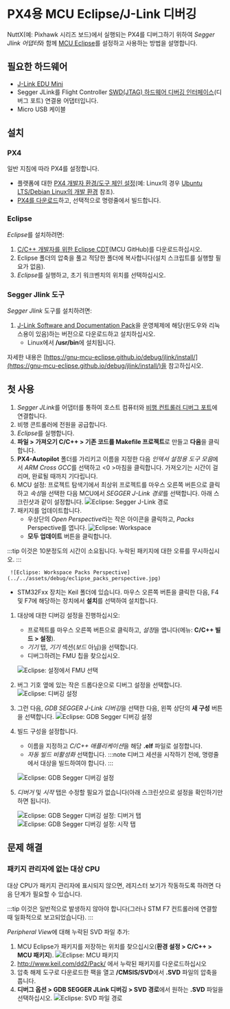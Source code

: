 # PX4용 MCU Eclipse/J-Link 디버깅

NuttX(예: Pixhawk 시리즈 보드)에서 실행되는 PX4를 디버그하기 위하여 *Segger Jlink 어댑터*와 함께 [MCU Eclipse](https://gnu-mcu-eclipse.github.io/)를 설정하고 사용하는 방법을 설명합니다.


## 필요한 하드웨어

- [J-Link EDU Mini](https://www.segger.com/products/debug-probes/j-link/models/j-link-edu-mini/)
- Segger JLink를 Flight Controller [SWD(JTAG) 하드웨어 디버깅 인터페이스](../debug/swd_debug.md)(디버그 포트) 연결용 어댑터입니다.
- Micro USB 케이블

## 설치

### PX4

일반 지침에 따라 PX4를 설정합니다.
- 플랫폼에 대한 [PX4 개발자 환경/도구 체인 설정](../dev_setup/dev_env.md)(예: Linux의 경우 [Ubuntu LTS/Debian Linux의 개발 환경](../dev_setup/dev_env_linux_ubuntu.md) 참조).
- [PX4를 다운로드](../dev_setup/building_px4.md)하고, 선택적으로 명령줄에서 빌드합니다.

### Eclipse

*Eclipse*를 설치하려면:
1. [C/C++ 개발자를 위한 Eclipse CDT](https://github.com/gnu-mcu-eclipse/org.eclipse.epp.packages/releases/)(MCU GitHub)를 다운로드하십시오.
1. Eclipse 폴더의 압축을 풀고 적당한 폴더에 복사합니다(설치 스크립트를 실행할 필요가 없음).
1. *Eclipse*를 실행하고, 초기 워크벤치의 위치를 선택하십시오.

### Segger Jlink 도구

*Segger Jlink* 도구를 설치하려면:
1. [J-Link Software and Documentation Pack](https://www.segger.com/downloads/jlink/#J-LinkSoftwareAndDocumentationPack)을 운영체제에 해당(윈도우와 리눅스용이 있음)하는 버전으로 다운로드하고 설치하십시오.
   - Linux에서 **/usr/bin**에 설치됩니다.

자세한 내용은 [https://gnu-mcu-eclipse.github.io/debug/jlink/install/](https://gnu-mcu-eclipse.github.io/debug/jlink/install/)을 참고하십시오.

## 첫 사용

1. *Segger JLink*를 어댑터를 통하여 호스트 컴퓨터와 [비행 컨트롤러 디버그 포트](../debug/swd_debug.md)에 연결합니다.
1. 비행 콘트롤러에 전원을 공급합니다.
1. *Eclipse*를 실행합니다.
1. **파일 > 가져오기 C/C++ > 기존 코드를 Makefile 프로젝트**로 만들고 **다음**을 클릭합니다.
1. **PX4-Autopilot** 폴더를 가리키고 이름을 지정한 다음 *인덱서 설정용 도구 모음*에서 *ARM Cross GCC*를 선택하고 <0 >마침</strong>을 클릭합니다. 가져오기는 시간이 걸리며, 완료될 때까지 기다립니다.
1. MCU 설정: 프로젝트 탐색기에서 최상위 프로젝트를 마우스 오른쪽 버튼으로 클릭하고 *속성*을 선택한 다음 MCU에서 *SEGGER J-Link 경로*를 선택합니다. 아래 스크린샷과 같이 설정합니다. ![Eclipse: Segger J-Link 경로](../../assets/debug/eclipse_segger_jlink_path.png)
1. 패키지를 업데이트합니다.
   - 우상단의 *Open Perspective*라는 작은 아이콘을 클릭하고, *Packs* Perspective를 엽니다. ![Eclipse: Workspace](../../assets/debug/eclipse_workspace_perspective.png)
   - **모두 업데이트** 버튼을 클릭합니다.

:::tip
이것은 10분정도의 시간이 소요됩니다. 누락된 패키지에 대한 오류를 무시하십시오.
:::

     ![Eclipse: Workspace Packs Perspective](../../assets/debug/eclipse_packs_perspective.jpg)
   - STM32Fxx 장치는 Keil 폴더에 있습니다. 마우스 오른쪽 버튼을 클릭한 다음, F4 및 F7에 해당하는 장치에서 **설치**를 선택하여 설치합니다.
1. 대상에 대한 디버깅 설정을 진행하십시오:
   - 프로젝트를 마우스 오른쪽 버튼으로 클릭하고, *설정*을 엽니다(메뉴: **C/C++ 빌드 > 설정**).
   - *기기* 탭, *기기* 섹션(*보드* 아님)을 선택합니다.
   - 디버그하려는 FMU 칩을 찾으십시오.

   ![Eclipse: 설정에서 FMU 선택](../../assets/debug/eclipse_settings_devices_fmu.png)
1. 버그 기호 옆에 있는 작은 드롭다운으로 디버그 설정을 선택합니다.![Eclipse: 디버깅 설정](../../assets/debug/eclipse_settings_debug_config.png)
1. 그런 다음, *GDB SEGGER J-Link 디버깅*을 선택한 다음, 왼쪽 상단의 **새 구성** 버튼을 선택합니다. ![Eclipse: GDB Segger 디버깅 설정](../../assets/debug/eclipse_settings_debug_config_gdb_segger.png)
1. 빌드 구성을 설정합니다.
   - 이름을 지정하고 *C/C++ 애플리케이션*을 해당 **.elf** 파일로 설정합니다.
   - *자동 빌드 비활성화* 선택합니다. :::note 디버그 세션을 시작하기 전에, 명령줄에서 대상을 빌드하여야 합니다.
:::

   ![Eclipse: GDB Segger 디버깅 설정](../../assets/debug/eclipse_settings_debug_config_gdb_segger_build_config.png)
1. *디버거* 및 *시작* 탭은 수정할 필요가 없습니다(아래 스크린샷으로 설정을 확인하기만 하면 됩니다).

   ![Eclipse: GDB Segger 디버깅 설정: 디버거 탭](../../assets/debug/eclipse_settings_debug_config_gdb_segger_build_config_debugger_tab.png) ![Eclipse: GDB Segger 디버깅 설정: 시작 탭](../../assets/debug/eclipse_settings_debug_config_gdb_segger_build_config_startup_tab.png)


## 문제 해결

### 패키지 관리자에 없는 대상 CPU

대상 CPU가 패키지 관리자에 표시되지 않으면, 레지스터 보기가 작동하도록 하려면 다음 단계가 필요할 수 있습니다.

:::tip
이것은 일반적으로 발생하지 않아야 합니다(그러나 STM F7 컨트롤러에 연결할 때 일화적으로 보고되었습니다).
:::

*Peripheral View*에 대해 누락된 SVD 파일 추가:
1. MCU Eclipse가 패키지를 저장하는 위치를 찾으십시오(**환경 설정 > C/C++ > MCU 패키지**). ![Eclipse: MCU 패키지](../../assets/debug/eclipse_mcu_packages.png)
2. http://www.keil.com/dd2/Pack/ 에서 누락된 패키지를 다운로드하십시오
3. 압축 해제 도구로 다운로드한 팩을 열고 **/CMSIS/SVD**에서 **.SVD** 파일의 압축을 풉니다.
4. **디버그 옵션 > GDB SEGGER JLink 디버깅 > SVD 경로**에서 원하는 **.SVD** 파일을 선택하십시오. ![Eclipse: SVD 파일 경로](../../assets/debug/eclipse_svd_file_path.png)
